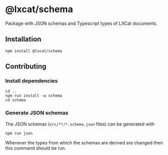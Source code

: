 # @lxcat/schema

Package with JSON schemas and Typescript types of LXCat documents.

## Installation

```shell
npm install @lxcat/schema
```

## Contributing

### Install dependencies

```shell
cd ..
npm run install -w schema
cd schema
```

### Generate JSON schemas

The JSON schemas (`src/**/*.schema.json` files) can be generated with

```shell
npm run json
```

Whenever the types from which the schemas are derived are changed then this command should be run.
